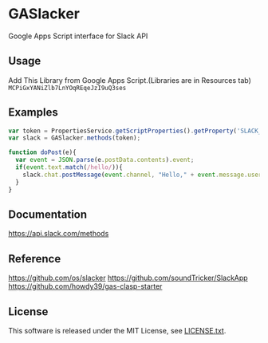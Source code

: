 # GASlacker

Google Apps Script interface for Slack API

## Usage

Add This Library from Google Apps Script.(Libraries are in Resources tab)
`MCPiGxYANiZlb7LnYOqREqeJzI9uQ3ses`

## Examples

```JavaScript
var token = PropertiesService.getScriptProperties().getProperty('SLACK_ACCESS_TOKEN');
var slack = GASlacker.methods(token);

function doPost(e){
  var event = JSON.parse(e.postData.contents).event;
  if(event.text.match(/hello/)){
    slack.chat.postMessage(event.channel, "Hello," + event.message.username);
  }
}
```

## Documentation

https://api.slack.com/methods

## Reference

https://github.com/os/slacker
https://github.com/soundTricker/SlackApp
https://github.com/howdy39/gas-clasp-starter

## License

This software is released under the MIT License, see [LICENSE.txt](LICENSE.txt).
